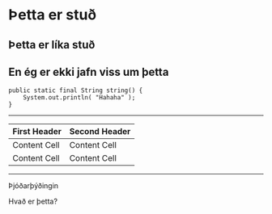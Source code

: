 # Þetta er stuð

## Þetta er líka stuð

## En ég er ekki jafn viss um þetta

	public static final String string() {
		System.out.println( "Hahaha" );
	}

---

| First Header  | Second Header |
| ------------- | ------------- |
| Content Cell  | Content Cell  |
| Content Cell  | Content Cell  |

---


Þjóðarþýðingin

Hvað er þetta?
